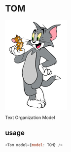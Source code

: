 # TOM

<img src="tom.png" width="200px" />

Text Organization Model

## usage

```javascript
<Tom model={model: TOM} />
```
